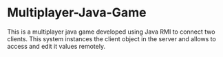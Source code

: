 # Multiplayer-Java-Game
This is a multiplayer java game developed using Java RMI to connect two clients. This system instances the client object in the server and allows to access and edit it values remotely.
